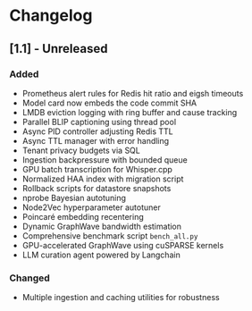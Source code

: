 # Changelog

## [1.1] - Unreleased
### Added
- Prometheus alert rules for Redis hit ratio and eigsh timeouts
- Model card now embeds the code commit SHA
- LMDB eviction logging with ring buffer and cause tracking
- Parallel BLIP captioning using thread pool
- Async PID controller adjusting Redis TTL
- Async TTL manager with error handling
- Tenant privacy budgets via SQL
- Ingestion backpressure with bounded queue
- GPU batch transcription for Whisper.cpp
- Normalized HAA index with migration script
- Rollback scripts for datastore snapshots
- nprobe Bayesian autotuning
- Node2Vec hyperparameter autotuner
- Poincaré embedding recentering
- Dynamic GraphWave bandwidth estimation
- Comprehensive benchmark script `bench_all.py`
- GPU-accelerated GraphWave using cuSPARSE kernels
- LLM curation agent powered by Langchain

### Changed
- Multiple ingestion and caching utilities for robustness

